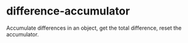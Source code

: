 # difference-accumulator
Accumulate differences in an object, get the total difference, reset the accumulator.
